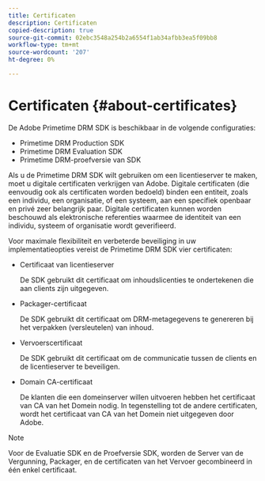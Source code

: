 ```yaml
---
title: Certificaten
description: Certificaten
copied-description: true
source-git-commit: 02ebc3548a254b2a6554f1ab34afbb3ea5f09bb8
workflow-type: tm+mt
source-wordcount: '207'
ht-degree: 0%

---
```


# Certificaten {#about-certificates}

De Adobe Primetime DRM SDK is beschikbaar in de volgende configuraties:

* Primetime DRM Production SDK
* Primetime DRM Evaluation SDK
* Primetime DRM-proefversie van SDK

Als u de Primetime DRM SDK wilt gebruiken om een licentieserver te maken, moet u digitale certificaten verkrijgen van Adobe. Digitale certificaten (die eenvoudig ook als certificaten worden bedoeld) binden een entiteit, zoals een individu, een organisatie, of een systeem, aan een specifiek openbaar en privé zeer belangrijk paar. Digitale certificaten kunnen worden beschouwd als elektronische referenties waarmee de identiteit van een individu, systeem of organisatie wordt geverifieerd.

Voor maximale flexibiliteit en verbeterde beveiliging in uw implementatieopties vereist de Primetime DRM SDK vier certificaten:

* Certificaat van licentieserver

  De SDK gebruikt dit certificaat om inhoudslicenties te ondertekenen die aan clients zijn uitgegeven.
* Packager-certificaat

  De SDK gebruikt dit certificaat om DRM-metagegevens te genereren bij het verpakken (versleutelen) van inhoud.
* Vervoerscertificaat

  De SDK gebruikt dit certificaat om de communicatie tussen de clients en de licentieserver te beveiligen.
* Domain CA-certificaat

  De klanten die een domeinserver willen uitvoeren hebben het certificaat van CA van het Domein nodig. In tegenstelling tot de andere certificaten, wordt het certificaat van CA van het Domein niet uitgegeven door Adobe.

>[!NOTE]
>
>Voor de Evaluatie SDK en de Proefversie SDK, worden de Server van de Vergunning, Packager, en de certificaten van het Vervoer gecombineerd in één enkel certificaat.
